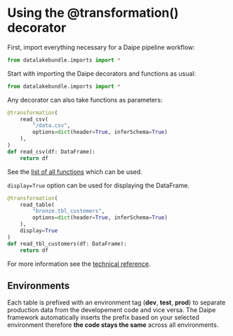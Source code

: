 # Using the @transformation() decorator

First, import everything necessary for a Daipe pipeline workflow:

```python
from datalakebundle.imports import *
```

Start with importing the Daipe decorators and functions as usual:

```python
from datalakebundle.imports import *
```

Any decorator can also take functions as parameters:

```python
@transformation(
    read_csv(
        "/data.csv",
        options=dict(header=True, inferSchema=True)
    ),
)
def read_csv(df: DataFrame):
    return df
```

See the [list of all functions](decorator-functions.md) which can be used.

`display=True` option can be used for displaying the DataFrame.

```python
@transformation(
    read_table(
        "bronze.tbl_customers",
        options=dict(header=True, inferSchema=True)
    ),
    display=True
)
def read_tbl_customers(df: DataFrame):
    return df
```

For more information see the [technical reference](input-decorators.md#transformation).

## Environments

Each table is prefixed with an environment tag (__dev__, __test__, __prod__) to separate production data from the developement code and vice versa. The Daipe framework automatically inserts the prefix based on your selected environment therefore __the code stays the same__ across all environments.
